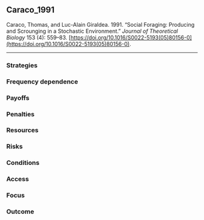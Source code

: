 ## Caraco_1991

Caraco, Thomas, and Luc-Alain Giraldea. 1991. “Social Foraging: Producing and Scrounging in a Stochastic Environment.” _Journal of Theoretical Biology_ 153 (4): 559–83. [https://doi.org/10.1016/S0022-5193(05)80156-0](https://doi.org/10.1016/S0022-5193(05)80156-0).

---

### Strategies

### Frequency dependence

### Payoffs

### Penalties

### Resources

### Risks

### Conditions

### Access

### Focus

### Outcome

